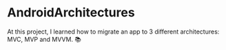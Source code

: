 # AndroidArchitectures
At this project, I learned how to migrate an app to 3 different architectures: MVC, MVP and MVVM. :books:
